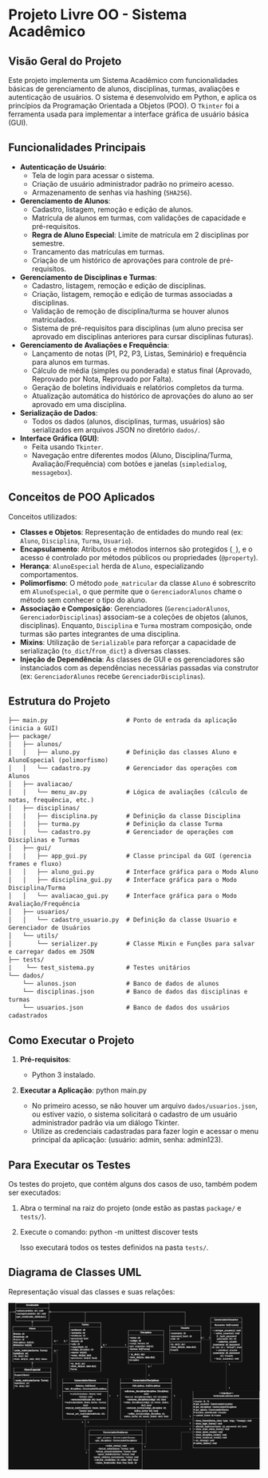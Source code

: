# Projeto Livre OO - Sistema Acadêmico

## Visão Geral do Projeto

Este projeto implementa um Sistema Acadêmico com funcionalidades básicas de gerenciamento de alunos, disciplinas, turmas, avaliações e autenticação de usuários. O sistema é desenvolvido em Python, e aplica os princípios da Programação Orientada a Objetos (POO). O `Tkinter` foi a ferramenta usada para implementar a interface gráfica de usuário básica (GUI).

## Funcionalidades Principais

* **Autenticação de Usuário**:
    * Tela de login para acessar o sistema.
    * Criação de usuário administrador padrão no primeiro acesso.
    * Armazenamento de senhas via hashing (`SHA256`).
* **Gerenciamento de Alunos**:
    * Cadastro, listagem, remoção e edição de alunos.
    * Matrícula de alunos em turmas, com validações de capacidade e pré-requisitos.
    * **Regra de Aluno Especial**: Limite de matrícula em 2 disciplinas por semestre.
    * Trancamento das matrículas em turmas.
    * Criação de um histórico de aprovações para controle de pré-requisitos.
* **Gerenciamento de Disciplinas e Turmas**:
    * Cadastro, listagem, remoção e edição de disciplinas.
    * Criação, listagem, remoção e edição de turmas associadas a disciplinas.
    * Validação de remoção de disciplina/turma se houver alunos matriculados.
    * Sistema de pré-requisitos para disciplinas (um aluno precisa ser aprovado em disciplinas anteriores para cursar disciplinas futuras).
* **Gerenciamento de Avaliações e Frequência**:
    * Lançamento de notas (P1, P2, P3, Listas, Seminário) e frequência para alunos em turmas.
    * Cálculo de média (simples ou ponderada) e status final (Aprovado, Reprovado por Nota, Reprovado por Falta).
    * Geração de boletins individuais e relatórios completos da turma.
    * Atualização automática do histórico de aprovações do aluno ao ser aprovado em uma disciplina.
* **Serialização de Dados**:
    * Todos os dados (alunos, disciplinas, turmas, usuários) são serializados em arquivos JSON no diretório `dados/`.
* **Interface Gráfica (GUI)**:
    * Feita usando `Tkinter`.
    * Navegação entre diferentes modos (Aluno, Disciplina/Turma, Avaliação/Frequência) com botões e janelas (`simpledialog`, `messagebox`).

## Conceitos de POO Aplicados

Conceitos utilizados:

* **Classes e Objetos**: Representação de entidades do mundo real (ex: `Aluno`, `Disciplina`, `Turma`, `Usuario`).
* **Encapsulamento**: Atributos e métodos internos são protegidos (`_`), e o acesso é controlado por métodos públicos ou propriedades (`@property`).
* **Herança**: `AlunoEspecial` herda de `Aluno`, especializando comportamentos.
* **Polimorfismo**: O método `pode_matricular` da classe `Aluno` é sobrescrito em `AlunoEspecial`, o que permite que o `GerenciadorAlunos` chame o método sem conhecer o tipo do aluno.
* **Associação e Composição**: Gerenciadores (`GerenciadorAlunos`, `GerenciadorDisciplinas`) associam-se a coleções de objetos (alunos, disciplinas). Enquanto, `Disciplina` e `Turma` mostram composição, onde turmas são partes integrantes de uma disciplina.
* **Mixins**: Utilização de `Serializable` para reforçar a capacidade de serialização (`to_dict`/`from_dict`) a diversas classes.
* **Injeção de Dependência**: As classes de GUI e os gerenciadores são instanciados com as dependências necessárias passadas via construtor (ex: `GerenciadorAlunos` recebe `GerenciadorDisciplinas`).

## Estrutura do Projeto
    ├── main.py                      # Ponto de entrada da aplicação (inicia a GUI)
    ├── package/
    │   ├── alunos/
    │   │   ├── aluno.py             # Definição das classes Aluno e AlunoEspecial (polimorfismo)
    │   │   └── cadastro.py          # Gerenciador das operações com Alunos
    │   ├── avaliacao/
    │   │   └── menu_av.py           # Lógica de avaliações (cálculo de notas, frequência, etc.)
    │   ├── disciplinas/
    │   │   ├── disciplina.py        # Definição da classe Disciplina
    │   │   ├── turma.py             # Definição da classe Turma
    │   │   └── cadastro.py          # Gerenciador de operações com Disciplinas e Turmas
    │   ├── gui/
    │   │   ├── app_gui.py           # Classe principal da GUI (gerencia frames e fluxo)
    │   │   ├── aluno_gui.py         # Interface gráfica para o Modo Aluno
    │   │   ├── disciplina_gui.py    # Interface gráfica para o Modo Disciplina/Turma
    │   │   └── avaliacao_gui.py     # Interface gráfica para o Modo Avaliação/Frequência
    │   ├── usuarios/
    │   │   └── cadastro_usuario.py  # Definição da classe Usuario e Gerenciador de Usuários
    │   └── utils/
    │       └── serializer.py        # Classe Mixin e Funções para salvar e carregar dados em JSON
    ├── tests/
    |    └── test_sistema.py         # Testes unitários
    └── dados/
        └── alunos.json              # Banco de dados de alunos
        └── disciplinas.json         # Banco de dados das disciplinas e turmas
        └── usuarios.json            # Banco de dados dos usuários cadastrados

## Como Executar o Projeto

1.  **Pré-requisitos**:
    * Python 3 instalado.

2.  **Executar a Aplicação**:
    python main.py

    * No primeiro acesso, se não houver um arquivo `dados/usuarios.json`, ou estiver vazio, o sistema solicitará o cadastro de um usuário administrador padrão via um diálogo Tkinter.
    * Utilize as credenciais cadastradas para fazer login e acessar o menu principal da aplicação:
    (usuário: admin,
    senha: admin123).

## Para Executar os Testes

Os testes do projeto, que contém alguns dos casos de uso, também podem ser executados:

1.  Abra o terminal na raiz do projeto (onde estão as pastas `package/` e `tests/`).
2.  Execute o comando:
    python -m unittest discover tests

    Isso executará todos os testes definidos na pasta `tests/`.

## Diagrama de Classes UML

Representação visual das classes e suas relações:

![Diagrama de Classes do Sistema Acadêmico](images/UML_ProjetoLivre.png)
